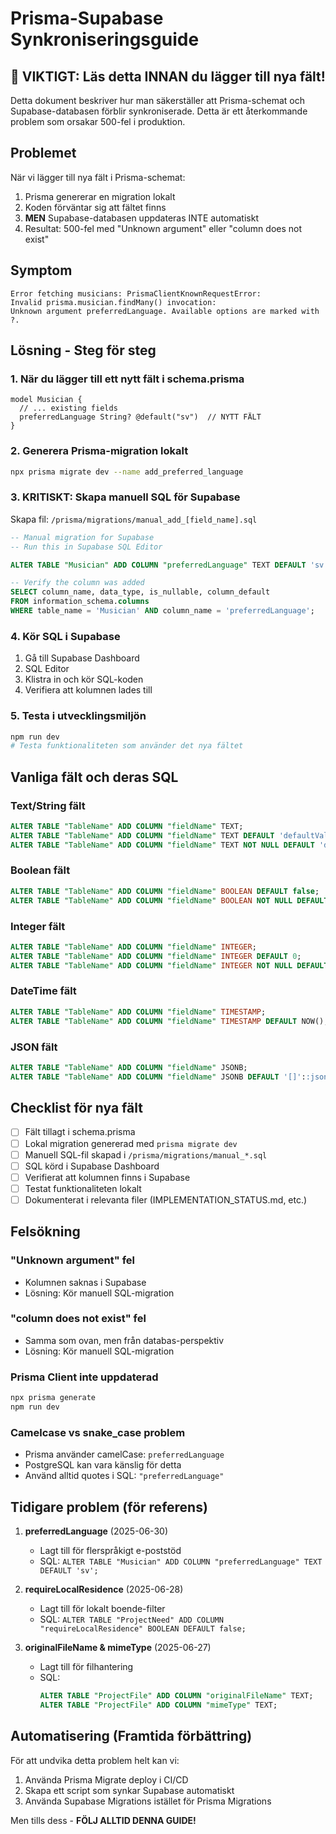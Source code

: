 # Prisma-Supabase Synkroniseringsguide

## 🚨 VIKTIGT: Läs detta INNAN du lägger till nya fält!

Detta dokument beskriver hur man säkerställer att Prisma-schemat och Supabase-databasen förblir synkroniserade. Detta är ett återkommande problem som orsakar 500-fel i produktion.

## Problemet

När vi lägger till nya fält i Prisma-schemat:
1. Prisma genererar en migration lokalt
2. Koden förväntar sig att fältet finns
3. **MEN** Supabase-databasen uppdateras INTE automatiskt
4. Resultat: 500-fel med "Unknown argument" eller "column does not exist"

## Symptom

```
Error fetching musicians: PrismaClientKnownRequestError:
Invalid prisma.musician.findMany() invocation:
Unknown argument preferredLanguage. Available options are marked with ?.
```

## Lösning - Steg för steg

### 1. När du lägger till ett nytt fält i schema.prisma

```prisma
model Musician {
  // ... existing fields
  preferredLanguage String? @default("sv")  // NYTT FÄLT
}
```

### 2. Generera Prisma-migration lokalt

```bash
npx prisma migrate dev --name add_preferred_language
```

### 3. KRITISKT: Skapa manuell SQL för Supabase

Skapa fil: `/prisma/migrations/manual_add_[field_name].sql`

```sql
-- Manual migration for Supabase
-- Run this in Supabase SQL Editor

ALTER TABLE "Musician" ADD COLUMN "preferredLanguage" TEXT DEFAULT 'sv';

-- Verify the column was added
SELECT column_name, data_type, is_nullable, column_default
FROM information_schema.columns
WHERE table_name = 'Musician' AND column_name = 'preferredLanguage';
```

### 4. Kör SQL i Supabase

1. Gå till Supabase Dashboard
2. SQL Editor
3. Klistra in och kör SQL-koden
4. Verifiera att kolumnen lades till

### 5. Testa i utvecklingsmiljön

```bash
npm run dev
# Testa funktionaliteten som använder det nya fältet
```

## Vanliga fält och deras SQL

### Text/String fält
```sql
ALTER TABLE "TableName" ADD COLUMN "fieldName" TEXT;
ALTER TABLE "TableName" ADD COLUMN "fieldName" TEXT DEFAULT 'defaultValue';
ALTER TABLE "TableName" ADD COLUMN "fieldName" TEXT NOT NULL DEFAULT 'defaultValue';
```

### Boolean fält
```sql
ALTER TABLE "TableName" ADD COLUMN "fieldName" BOOLEAN DEFAULT false;
ALTER TABLE "TableName" ADD COLUMN "fieldName" BOOLEAN NOT NULL DEFAULT true;
```

### Integer fält
```sql
ALTER TABLE "TableName" ADD COLUMN "fieldName" INTEGER;
ALTER TABLE "TableName" ADD COLUMN "fieldName" INTEGER DEFAULT 0;
ALTER TABLE "TableName" ADD COLUMN "fieldName" INTEGER NOT NULL DEFAULT 0;
```

### DateTime fält
```sql
ALTER TABLE "TableName" ADD COLUMN "fieldName" TIMESTAMP;
ALTER TABLE "TableName" ADD COLUMN "fieldName" TIMESTAMP DEFAULT NOW();
```

### JSON fält
```sql
ALTER TABLE "TableName" ADD COLUMN "fieldName" JSONB;
ALTER TABLE "TableName" ADD COLUMN "fieldName" JSONB DEFAULT '[]'::jsonb;
```

## Checklist för nya fält

- [ ] Fält tillagt i schema.prisma
- [ ] Lokal migration genererad med `prisma migrate dev`
- [ ] Manuell SQL-fil skapad i `/prisma/migrations/manual_*.sql`
- [ ] SQL körd i Supabase Dashboard
- [ ] Verifierat att kolumnen finns i Supabase
- [ ] Testat funktionaliteten lokalt
- [ ] Dokumenterat i relevanta filer (IMPLEMENTATION_STATUS.md, etc.)

## Felsökning

### "Unknown argument" fel
- Kolumnen saknas i Supabase
- Lösning: Kör manuell SQL-migration

### "column does not exist" fel
- Samma som ovan, men från databas-perspektiv
- Lösning: Kör manuell SQL-migration

### Prisma Client inte uppdaterad
```bash
npx prisma generate
npm run dev
```

### Camelcase vs snake_case problem
- Prisma använder camelCase: `preferredLanguage`
- PostgreSQL kan vara känslig för detta
- Använd alltid quotes i SQL: `"preferredLanguage"`

## Tidigare problem (för referens)

1. **preferredLanguage** (2025-06-30)
   - Lagt till för flerspråkigt e-poststöd
   - SQL: `ALTER TABLE "Musician" ADD COLUMN "preferredLanguage" TEXT DEFAULT 'sv';`

2. **requireLocalResidence** (2025-06-28)
   - Lagt till för lokalt boende-filter
   - SQL: `ALTER TABLE "ProjectNeed" ADD COLUMN "requireLocalResidence" BOOLEAN DEFAULT false;`

3. **originalFileName & mimeType** (2025-06-27)
   - Lagt till för filhantering
   - SQL: 
     ```sql
     ALTER TABLE "ProjectFile" ADD COLUMN "originalFileName" TEXT;
     ALTER TABLE "ProjectFile" ADD COLUMN "mimeType" TEXT;
     ```

## Automatisering (Framtida förbättring)

För att undvika detta problem helt kan vi:
1. Använda Prisma Migrate deploy i CI/CD
2. Skapa ett script som synkar Supabase automatiskt
3. Använda Supabase Migrations istället för Prisma Migrations

Men tills dess - **FÖLJ ALLTID DENNA GUIDE!**